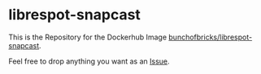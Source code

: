 # librespot-snapcast

This is the Repository for the Dockerhub Image [bunchofbricks/librespot-snapcast](https://hub.docker.com/r/bunchofbricks/librespot-snapcast).

Feel free to drop anything you want as an [Issue](https://github.com/bunchofbricks/librespot-snapcast/issues).

